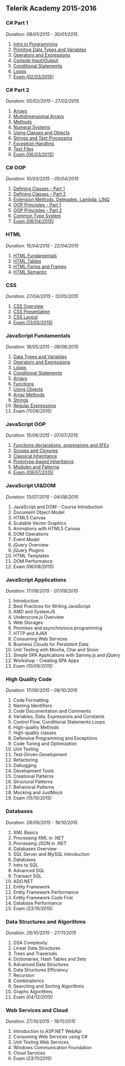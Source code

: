 ## Telerik Academy 2015-2016 ##

### C# Part 1 ###
*Duration: 08/01/2015 - 30/01/2015*

1. [Intro in Programming](https://github.com/elena-andonova/TelerikAcademy2015/tree/master/C%23%201/01.Intro-Programming-Homework "Intro in Programming") 
2. [Primitive Data Types and Variables](https://github.com/elena-andonova/TelerikAcademy2015/tree/master/C%23%201/02.Primitive-Data-Types-and-Variables "Primitive Data Types and Variables")
3. [Operators and Expressions](https://github.com/elena-andonova/TelerikAcademy2015/tree/master/C%23%201/03.Operators-and-Expressions "Operators and Expressions")
4. [Console Input/Output](https://github.com/elena-andonova/TelerikAcademy2015/tree/master/C%23%201/04.Console-Input-Output "Console Input/Output")
5. [Conditional Statements](https://github.com/elena-andonova/TelerikAcademy2015/tree/master/C%23%201/05.Conditional%20Statements "Conditional Statements")
6. [Loops](https://github.com/elena-andonova/TelerikAcademy2015/tree/master/C%23%201/06.Loops "Loops")
7. [Exam *(02/03/2015)*](https://github.com/elena-andonova/TelerikAcademy2015/tree/master/C%23%201/Exam "Exam ")


### C# Part 2 ###
*Duration: 05/02/2015 - 27/02/2015*

1. [Arrays](https://github.com/elena-andonova/TelerikAcademy2015/tree/master/C%23%202/01.Arrays "Arrays")
2. [Multidimensional Arrays](https://github.com/elena-andonova/TelerikAcademy2015/tree/master/C%23%202/02.MultidimensionalArrays "Multidimensional Arrays")
3. [Methods](https://github.com/elena-andonova/TelerikAcademy2015/tree/master/C%23%202/03.Methods "Methods")
4. [Numeral Systems](https://github.com/elena-andonova/TelerikAcademy2015/tree/master/C%23%202/04.NumeralSystems "Numeral Systems")
5. [Using Classes and Objects](https://github.com/elena-andonova/TelerikAcademy2015/tree/master/C%23%202/05.UsingClassesAndObjects "Using Classes And Objects")
6. [Strings and Text Processing](https://github.com/elena-andonova/TelerikAcademy2015/tree/master/C%23%202/06.Strings "Strings and Text Processing")
7. [Exception Handling](https://github.com/elena-andonova/TelerikAcademy2015/tree/master/C%23%202/07.ExceptionHandling "Exception Handling")
8. [Text Files](https://github.com/elena-andonova/TelerikAcademy2015/tree/master/C%23%202/08.TextFiles "Text Files")
9. [Exam *(06/03/2015)*](https://github.com/elena-andonova/TelerikAcademy2015/tree/master/C%23%202/Exam06032015 "Exam (06/03/2015)")


### C# OOP ###
*Duration: 10/03/2015 - 05/04/2015*

1. [Defining Classes - Part 1](https://github.com/elena-andonova/TelerikAcademy2015/tree/master/C%23%20OOP/01.DefiningClassesPart1 "Defining Classes - Part 1")
2. [Defining Classes - Part 2](https://github.com/elena-andonova/TelerikAcademy2015/tree/master/C%23%20OOP/02.DefiningClassesPart2 "Defining Classes - Part 2")
3. [Extension Methods, Delegates, Lambda, LINQ](https://github.com/elena-andonova/TelerikAcademy2015/tree/master/C%23%20OOP/03.Extension-Methods-Delegates-Lambda-LINQ "Extension Methods, Delegates, Lambda, LINQ")
4. [OOP Principles - Part 1](https://github.com/elena-andonova/TelerikAcademy2015/tree/master/C%23%20OOP/04.OOPPrinciplesPart%201 "OOP Principles - Part 1")
5. [OOP Principles - Part 2](https://github.com/elena-andonova/TelerikAcademy2015/tree/master/C%23%20OOP/05.OOPPrinciplesPart2 "OOP Principles - Part 2")
6. [Common Type System](https://github.com/elena-andonova/TelerikAcademy2015/tree/master/C%23%20OOP/06.CommonTypeSystem "Common Type System")
7. [Exam *(06/04/2015)*](https://github.com/elena-andonova/TelerikAcademy2015/tree/master/C%23%20OOP/Exam%20%2806.04.2015%29 "Exam (06/04/2015)")

### HTML ###
*Duration: 15/04/2015 - 22/04/2015*

1. [HTML Fundamentals](https://github.com/elena-andonova/TelerikAcademy2015/tree/master/HTML/01.HTMLFundamentals "HTML Fundamentals")
2. [HTML Tables](https://github.com/elena-andonova/TelerikAcademy2015/tree/master/HTML/02.HTMLTables "HTML Tables")
3. [HTML Forms and Frames](https://github.com/elena-andonova/TelerikAcademy2015/tree/master/HTML/03.HTMLForms "HTML Forms and Frames")
4. [HTML Semantic](https://github.com/elena-andonova/TelerikAcademy2015/tree/master/HTML/04.HTMLSemantic "HTML Semantic")


### CSS ###
*Duration: 27/04/2015 - 12/05/2015*

1. [CSS Overview](https://github.com/elena-andonova/TelerikAcademy2015/tree/master/CSS/01.CSSOverview/01.CSSOverview "CSS Overview")
2. [CSS Presentation](https://github.com/elena-andonova/TelerikAcademy2015/tree/master/CSS/02.CSSPresentation "CSS Presentation")
3. [CSS Layout](https://github.com/elena-andonova/TelerikAcademy2015/tree/master/CSS/03.CSSLayout/03.CSSLayout "CSS Layout")
4. [Exam *(13/05/2015)*](https://github.com/elena-andonova/TelerikAcademy2015/tree/master/CSS/Exam "Exam")


### JavaScript Fundamentals ###
*Duration: 18/05/2015 - 08/06/2015*

1. [Data Types and Variables](https://github.com/elena-andonova/TelerikAcademy2015/tree/master/JavaScript%20Fundamentals/01.DataTypesAndVariables "Data Types and Variables")
2. [Operators and Expressions](https://github.com/elena-andonova/TelerikAcademy2015/tree/master/JavaScript%20Fundamentals/02.OperatorsAndExpressions "Operators and Expressions")
3. [Loops](https://github.com/elena-andonova/TelerikAcademy2015/tree/master/JavaScript%20Fundamentals/03.Loops "Loops")
4. [Conditional Statements](https://github.com/elena-andonova/TelerikAcademy2015/tree/master/JavaScript%20Fundamentals/04.ConditionalStatements "Conditional Statements")
5. [Arrays](https://github.com/elena-andonova/TelerikAcademy2015/tree/master/JavaScript%20Fundamentals/05.Arrays "Arrays")
6. [Functions](https://github.com/elena-andonova/TelerikAcademy2015/tree/master/JavaScript%20Fundamentals/06.Functions "Functions")
7. [Using Objects](https://github.com/elena-andonova/TelerikAcademy2015/tree/master/JavaScript%20Fundamentals/07.Using%20Objects "Using Objects")
8. [Array Methods](https://github.com/elena-andonova/TelerikAcademy2015/tree/master/JavaScript%20Fundamentals/08.ArrayMethods "Array Methods")
9. [Strings](https://github.com/elena-andonova/TelerikAcademy2015/tree/master/JavaScript%20Fundamentals/09.Strings "Strings")
10. [Regular Expressions](https://github.com/elena-andonova/TelerikAcademy2015/tree/master/JavaScript%20Fundamentals/10.RegularExpressions "Regular Expressions")
11. Exam *(11/06/2015)*


### JavaScript OOP ###
*Duration: 15/06/2015 - 07/07/2015*

1. [Functions declarations, expressions and IIFEs](https://github.com/elena-andonova/TelerikAcademy2015/tree/master/JavaScript%20OOP/01.Functions%20declarions%2C%20expressions%20and%20IIFEs "Functions declarations, expressions and IIFEs")
2. [Scopes and Closures](https://github.com/elena-andonova/TelerikAcademy2015/tree/master/JavaScript%20OOP/02.%20ScopesAndClosures "Scopes and Closures")
3. [Classical Inheritance](https://github.com/elena-andonova/TelerikAcademy2015/tree/master/JavaScript%20OOP/03.ClassicalInheritancce "Classical Inheritance")
4. [Prototype-based Inheritance](https://github.com/elena-andonova/TelerikAcademy2015/tree/master/JavaScript%20OOP/04.Prototype-based%20Inheritance "Prototype-based Inheritance")
5. [Modules and Patterns](https://github.com/elena-andonova/TelerikAcademy2015/tree/master/JavaScript%20OOP/05.Modules%20and%20Patterns "Modules and Patterns")
6. [Exam *(09/07/2015)*](https://github.com/elena-andonova/TelerikAcademy2015/tree/master/JavaScript%20OOP/Exam "Exam (09/07/2015)")


### JavaScript UI&DOM ###
*Duration: 13/07/2015 - 04/08/2015*

1. JavaScript and DOM - Course Introduction
2. Document Object Model
3. HTML5 Canvas
4. Scalable Vector Graphics
5. Animations with HTML5 Canvas
6. DOM Operations
7. Event Model
8. jQuery Overview
9. jQuery Plugins
10. HTML Templates
11. DOM Performance
12. Exam *(06/08/2015)*


### JavaScript Applications ###
*Duration: 17/08/2015 - 07/09/2015*

1. Introduction
2. Best Practices for Writing JavaScript
3. AMD and SystemJS
4. Underscore.js Overview
5. Web Storages
6. Promises and asynchronous programming
7. HTTP and AJAX
8. Consuming Web Services
9. Business Clouds for Persistent Data
10. Unit Testing with Mocha, Chai and Sinon
11. Simple SPA Applications with Sammy.js and jQuery
6. Workshop - Creating SPA Apps
7. Exam *(10/09/2015)*


### High Quality Code ###
*Duration: 17/06/2015 - 08/10/2015*

1. Code Formatting
2. Naming Identifiers
3. Code Documentation and Comments
4. Variables, Data, Expressions and Constants
5. Control Flow, Conditional Statements Loops
6. High-quality Methods
7. High-quality classes
8. Defensive Programming and Exceptions
9. Code Tuning and Optimization
10. Unit Testing
11. Test-Driven Development
12. Refactoring
13. Debugging
14. Development Tools
15. Creational Patterns
16. Structural Patterns
17. Behavioral Patterns
18. Mocking and JustMock
19. Exam *(15/10/2015)*


### Databases ###
*Duration: 28/09/2015 - 19/10/2015*

1. XML Basics
2. Processing XML in .NET
3. Processing JSON in .NET
4. Databases Overview
5. SQL Server and MySQL Introduction
6. Databases
7. Intro to SQL
8. Advanced SQL
9. Transact SQL
10. ADO.NET
11. Entity Framework
12. Entity Framework Performance
13. Entity Framework Code First
14. Database Performance
20. Exam *(23/10/2015)*

### Data Structures and Algorithms ###
*Duration: 26/10/2015 - 27/11/2015*

1. DSA Complexity
2. Linear Data Structures
3. Trees and Traversals
4. Dictionaries, Hash Tables and Sets
5. Advanced Data Structures
6. Data Structures Efficiency
7. Recursion
8. Combinatorics
9. Searching and Sorting Algorithms
10. Graphs Algorithms
11. Exam *(04/12/2015)*


### Web Services and Cloud ###
*Duration: 27/10/2015 - 19/11/2015*

1. Introduction to ASP.NET WebApi
2. Consuming Web Services using C#
3. Unit Testing Web Services
3. Windows Communication Foundation
4. Cloud Services
6. Exam *(23/11/2015)*